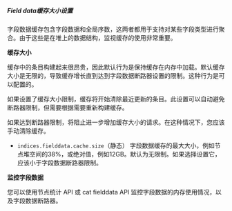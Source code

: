 ##### Field data缓存大小设置

字段数据缓存包含字段数据和全局序数，这两者都用于支持对某些字段类型进行聚合。由于这些是在堆上的数据结构，监视缓存的使用非常重要。

**缓存大小**

缓存中的条目构建起来很昂贵，因此默认行为是保持缓存在内存中加载。默认缓存大小是无限的，导致缓存增长直到达到字段数据断路器设置的限制。这种行为是可以配置的。

如果设置了缓存大小限制，缓存将开始清除最近更新的条目。此设置可以自动避免断路器限制，但需要根据需要重新构建缓存。

如果达到断路器限制，将阻止进一步增加缓存大小的请求。在这种情况下，您应该手动清除缓存。

- `indices.fielddata.cache.size`（静态）
字段数据缓存的最大大小，例如节点堆空间的38%，或绝对值，例如12GB。默认为无限制。如果选择设置它，应该小于字段数据断路器限制。

**监控字段数据**

您可以使用节点统计 API 或 cat fielddata API 监控字段数据的内存使用情况，以及字段数据断路器。
